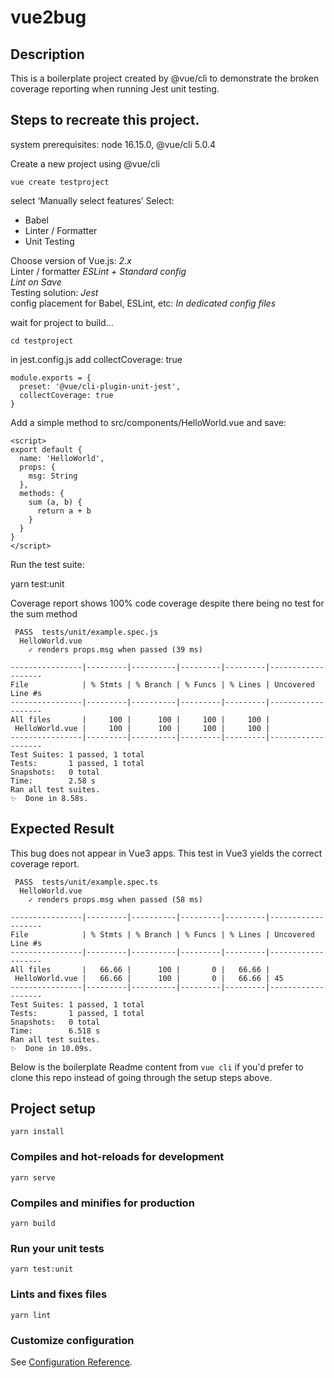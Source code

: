 # vue2bug

## Description
This is a boilerplate project created by @vue/cli to demonstrate the broken coverage reporting when running Jest unit testing.
## Steps to recreate this project.
system prerequisites: node 16.15.0, @vue/cli 5.0.4

Create a new project using @vue/cli

`vue create testproject`

select ‘Manually select features’
Select:

* Babel
* Linter / Formatter
* Unit Testing

Choose version of Vue.js: *2.x*  
Linter / formatter *ESLint + Standard config*  
*Lint on Save*  
Testing solution: *Jest*  
config placement for Babel, ESLint, etc: *In dedicated config files*

wait for project to build...

`cd testproject`

in jest.config.js add collectCoverage: true
```
module.exports = {
  preset: '@vue/cli-plugin-unit-jest',
  collectCoverage: true
}
```
Add a simple method to src/components/HelloWorld.vue and save:
```
<script>
export default {
  name: 'HelloWorld',
  props: {
    msg: String
  },
  methods: {
    sum (a, b) {
      return a + b
    }
  }
}
</script>
```
Run the test suite:

yarn test:unit

Coverage report shows 100% code coverage despite there being no test for the sum method
```
 PASS  tests/unit/example.spec.js
  HelloWorld.vue
    ✓ renders props.msg when passed (39 ms)

----------------|---------|----------|---------|---------|-------------------
File            | % Stmts | % Branch | % Funcs | % Lines | Uncovered Line #s 
----------------|---------|----------|---------|---------|-------------------
All files       |     100 |      100 |     100 |     100 |                   
 HelloWorld.vue |     100 |      100 |     100 |     100 |                   
----------------|---------|----------|---------|---------|-------------------
Test Suites: 1 passed, 1 total
Tests:       1 passed, 1 total
Snapshots:   0 total
Time:        2.58 s
Ran all test suites.
✨  Done in 8.58s.
```
## Expected Result
This bug does not appear in Vue3 apps. This test in Vue3 yields the correct coverage report.
```
 PASS  tests/unit/example.spec.ts
  HelloWorld.vue
    ✓ renders props.msg when passed (58 ms)

----------------|---------|----------|---------|---------|-------------------
File            | % Stmts | % Branch | % Funcs | % Lines | Uncovered Line #s 
----------------|---------|----------|---------|---------|-------------------
All files       |   66.66 |      100 |       0 |   66.66 |                   
 HelloWorld.vue |   66.66 |      100 |       0 |   66.66 | 45                
----------------|---------|----------|---------|---------|-------------------
Test Suites: 1 passed, 1 total
Tests:       1 passed, 1 total
Snapshots:   0 total
Time:        6.518 s
Ran all test suites.
✨  Done in 10.09s.
```
Below is the boilerplate Readme content from `vue cli` if you'd prefer to clone this repo instead of going through the setup steps above.
## Project setup
```
yarn install
```

### Compiles and hot-reloads for development
```
yarn serve
```

### Compiles and minifies for production
```
yarn build
```

### Run your unit tests
```
yarn test:unit
```

### Lints and fixes files
```
yarn lint
```

### Customize configuration
See [Configuration Reference](https://cli.vuejs.org/config/).
